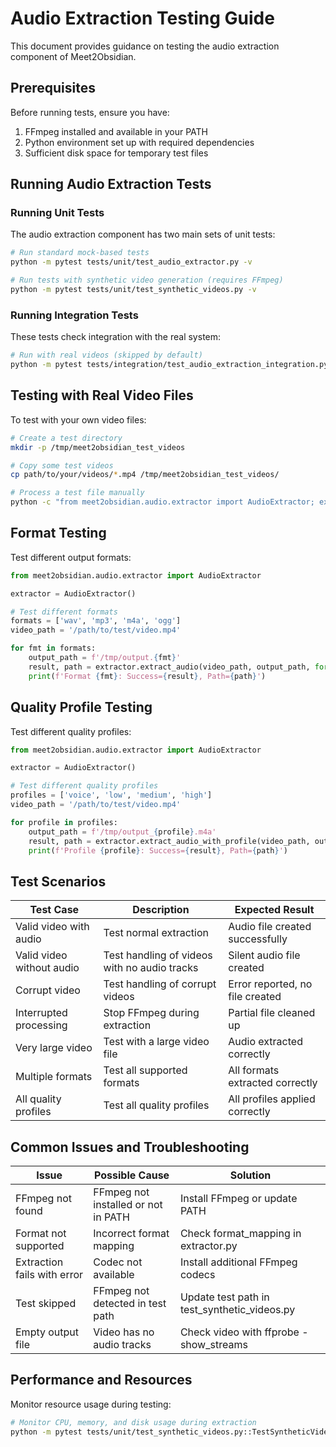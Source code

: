 # Audio Extraction Testing Guide

This document provides guidance on testing the audio extraction component of Meet2Obsidian.

## Prerequisites

Before running tests, ensure you have:

1. FFmpeg installed and available in your PATH
2. Python environment set up with required dependencies
3. Sufficient disk space for temporary test files

## Running Audio Extraction Tests

### Running Unit Tests

The audio extraction component has two main sets of unit tests:

```bash
# Run standard mock-based tests
python -m pytest tests/unit/test_audio_extractor.py -v

# Run tests with synthetic video generation (requires FFmpeg)
python -m pytest tests/unit/test_synthetic_videos.py -v
```

### Running Integration Tests

These tests check integration with the real system:

```bash
# Run with real videos (skipped by default)
python -m pytest tests/integration/test_audio_extraction_integration.py -v
```

## Testing with Real Video Files

To test with your own video files:

```bash
# Create a test directory
mkdir -p /tmp/meet2obsidian_test_videos

# Copy some test videos
cp path/to/your/videos/*.mp4 /tmp/meet2obsidian_test_videos/

# Process a test file manually
python -c "from meet2obsidian.audio.extractor import AudioExtractor; extractor = AudioExtractor(); result, path = extractor.extract_audio('/tmp/meet2obsidian_test_videos/your_video.mp4', '/tmp/output.wav'); print(f'Success: {result}, Output: {path}')"
```

## Format Testing

Test different output formats:

```python
from meet2obsidian.audio.extractor import AudioExtractor

extractor = AudioExtractor()

# Test different formats
formats = ['wav', 'mp3', 'm4a', 'ogg']
video_path = '/path/to/test/video.mp4'

for fmt in formats:
    output_path = f'/tmp/output.{fmt}'
    result, path = extractor.extract_audio(video_path, output_path, format=fmt)
    print(f'Format {fmt}: Success={result}, Path={path}')
```

## Quality Profile Testing

Test different quality profiles:

```python
from meet2obsidian.audio.extractor import AudioExtractor

extractor = AudioExtractor()

# Test different quality profiles
profiles = ['voice', 'low', 'medium', 'high']
video_path = '/path/to/test/video.mp4'

for profile in profiles:
    output_path = f'/tmp/output_{profile}.m4a'
    result, path = extractor.extract_audio_with_profile(video_path, output_path, profile=profile)
    print(f'Profile {profile}: Success={result}, Path={path}')
```

## Test Scenarios

| Test Case | Description | Expected Result |
|-----------|-------------|-----------------|
| Valid video with audio | Test normal extraction | Audio file created successfully |
| Valid video without audio | Test handling of videos with no audio tracks | Silent audio file created |
| Corrupt video | Test handling of corrupt videos | Error reported, no file created |
| Interrupted processing | Stop FFmpeg during extraction | Partial file cleaned up |
| Very large video | Test with a large video file | Audio extracted correctly |
| Multiple formats | Test all supported formats | All formats extracted correctly |
| All quality profiles | Test all quality profiles | All profiles applied correctly |

## Common Issues and Troubleshooting

| Issue | Possible Cause | Solution |
|-------|----------------|----------|
| FFmpeg not found | FFmpeg not installed or not in PATH | Install FFmpeg or update PATH |
| Format not supported | Incorrect format mapping | Check format_mapping in extractor.py |
| Extraction fails with error | Codec not available | Install additional FFmpeg codecs |
| Test skipped | FFmpeg not detected in test path | Update test path in test_synthetic_videos.py |
| Empty output file | Video has no audio tracks | Check video with ffprobe -show_streams |

## Performance and Resources

Monitor resource usage during testing:

```bash
# Monitor CPU, memory, and disk usage during extraction
python -m pytest tests/unit/test_synthetic_videos.py::TestSyntheticVideos::test_extract_audio_from_synthetic_video -v & top -pid $!
```